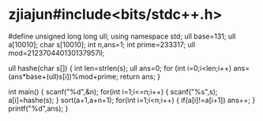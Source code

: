 # zjiajun#include<bits/stdc++.h>
#define unsigned long long ull;
using namespace std;
ull base=131;
ull a[10010];
char s[10010];
int n,ans=1;
int prime=233317; 
ull mod=212370440130137957ll;

ull hashe(char s[])
{
    int len=strlen(s);
    ull ans=0;
    for (int i=0;i<len;i++)
    ans=(ans*base+(ull)s[i])%mod+prime;
    return ans;
}

int main()
{
    scanf("%d",&n);
    for(int i=1;i<=n;i++)
    {
        scanf("%s",s);
        a[i]=hashe(s);
    }
    sort(a+1,a+n+1);
    for(int i=1;i<n;i++)
    {
        if(a[i]!=a[i+1])
        ans++;
    }
    printf("%d",ans);
} 
